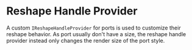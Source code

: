 # Reshape Handle Provider
 A custom `IReshapeHandleProvider` for ports is used to customize their reshape behavior. As port usually don't have a size, the reshape handle provider instead only changes the render size of the port style. 